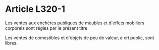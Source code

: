 # Article L320-1

<p>Les ventes aux enchères publiques de meubles et d'effets mobiliers corporels sont régies par le présent titre.</p><p> Les ventes de comestibles et d'objets de peu de valeur, à cri public, sont libres.</p>